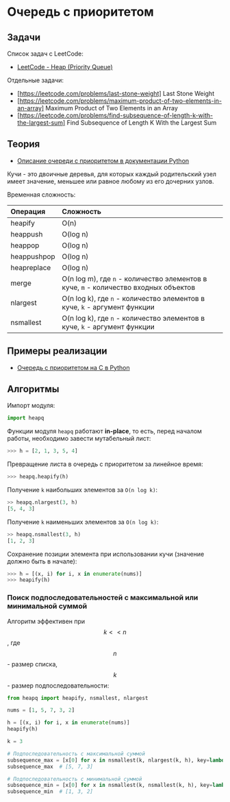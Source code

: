 # Очередь с приоритетом

## Задачи

Список задач с LeetCode:

- [LeetCode - Heap (Priority Queue)](https://leetcode.com/problem-list/heap-priority-queue/)

Отдельные задачи:

- [https://leetcode.com/problems/last-stone-weight] Last Stone Weight
- [https://leetcode.com/problems/maximum-product-of-two-elements-in-an-array] Maximum Product of Two Elements in an Array
- [https://leetcode.com/problems/find-subsequence-of-length-k-with-the-largest-sum] Find Subsequence of Length K With the Largest Sum

## Теория

- [Описание очереди с приоритетом в документации Python](https://docs.python.org/3/library/heapq.html)

Кучи - это двоичные деревья, для которых каждый родительский узел имеет значение, меньшее или равное любому из его дочерних узлов.

Временная сложность:

| Операция    | Сложность                                                                            |
| :---------- | :----------------------------------------------------------------------------------- |
| heapify     | O(n)                                                                                 |
| heappush    | O(log n)                                                                             |
| heappop     | O(log n)                                                                             |
| heappushpop | O(log n)                                                                             |
| heapreplace | O(log n)                                                                             |
| merge       | O(n log m), где `n` - количество элементов в куче, `m` - количество входных объектов |
| nlargest    | O(n log k), где `n` - количество элементов в куче, `k` - аргумент функции            |
| nsmallest   | O(n log k), где `n` - количество элементов в куче, `k` - аргумент функции            |

## Примеры реализации

- [Очередь с приоритетом на C в Python](https://github.com/python/cpython/blob/v3.13.0/Lib/heapq.py)

## Алгоритмы

Импорт модуля:

```python
import heapq
```

Функции модуля `heapq` работают **in-place**, то есть, перед началом работы, необходимо завести мутабельный лист:

```python
>>> h = [2, 1, 3, 5, 4]
```

Превращение листа в очередь с приоритетом за линейное время:

```python
>>> heapq.heapify(h)
```

Получение `k` наибольших элементов за `O(n log k)`:

```python
>> heapq.nlargest(3, h)
[5, 4, 3]
```

Получение `k` наименьших элементов за `O(n log k)`:

```python
>> heapq.nsmallest(3, h)
[1, 2, 3]
```

Сохранение позиции элемента при использовании кучи (значение должно быть в начале):

```python
>>> h = [(x, i) for i, x in enumerate(nums)]
>>> heapify(h)
```

### Поиск подпоследовательностей с максимальной или минимальной суммой

Алгоритм эффективен при $$k << n$$, где $$n$$ - размер списка, $$k$$ - размер подпоследовательности:

```python
from heapq import heapify, nsmallest, nlargest

nums = [1, 5, 7, 3, 2]

h = [(x, i) for i, x in enumerate(nums)]
heapify(h)

k = 3

# Подпоследовательность с максимальной суммой
subsequence_max = [x[0] for x in nsmallest(k, nlargest(k, h), key=lambda x: x[1])]
subsequence_max  # [5, 7, 3]

# Подпоследовательность с минимальной суммой
subsequence_min = [x[0] for x in nsmallest(k, nsmallest(k, h), key=lambda x: x[1])]
subsequence_min  # [1, 3, 2]
```
